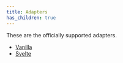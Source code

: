 ```yaml
---
title: Adapters
has_children: true
---
```


These are the officially supported adapters.

- [Vanilla](./vanilla)
- [Svelte](./svelte)
